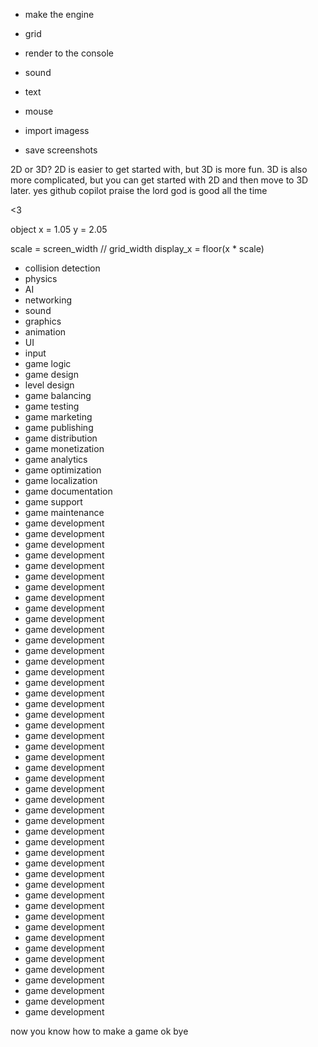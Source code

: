 - make the engine
- grid
- render to the console


- sound
- text
- mouse
- import imagess
- save screenshots

2D or 3D? 2D is easier to get started with, but 3D is more fun. 3D is also more complicated, but you can get started with 2D and then move to 3D later.
yes github copilot
praise the lord
god is good
all the time

<3



object
x = 1.05
y = 2.05

scale = screen_width // grid_width
display_x = floor(x * scale)


- collision detection
- physics
- AI
- networking
- sound
- graphics
- animation
- UI
- input
- game logic
- game design
- level design
- game balancing
- game testing
- game marketing
- game publishing
- game distribution
- game monetization
- game analytics
- game optimization
- game localization
- game documentation
- game support
- game maintenance
- game development
- game development
- game development
- game development
- game development
- game development
- game development
- game development
- game development
- game development
- game development
- game development
- game development
- game development
- game development
- game development
- game development
- game development
- game development
- game development
- game development
- game development
- game development
- game development
- game development
- game development
- game development
- game development
- game development
- game development
- game development
- game development
- game development
- game development
- game development
- game development
- game development
- game development
- game development
- game development
- game development
- game development
- game development
- game development
- game development
- game development
- game development

now you know how to make a game
ok bye